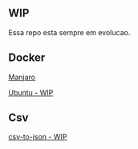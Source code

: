 ## WIP
Essa repo esta sempre em evolucao.

## Docker
[Manjaro](/docker)

[Ubuntu - WIP](/docker)

## Csv
[csv-to-json - WIP](/csv/csv_to_json.sh)